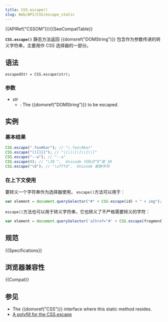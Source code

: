 ```yaml
---
title: CSS.escape()
slug: Web/API/CSS/escape_static
---
```


{{APIRef("CSSOM")}}{{SeeCompatTable}}

**`CSS.escape()`** 静态方法返回 {{domxref("DOMString")}} 包含作为参数传递的转义字符串，主要用作 CSS 选择器的一部分。

## 语法

```plain
escapedStr = CSS.escape(str);
```

### 参数

- _str_
  - : The {{domxref("DOMString")}} to be escaped.

## 实例

### 基本结果

```js
CSS.escape(".foo#bar"); // "\.foo\#bar"
CSS.escape("()[]{}"); // "\(\)\[\]\\{\\}"
CSS.escape("--a"); // "--a"
CSS.escape(0); // "\30 ",  Unicode 代码点“0”是 30
CSS.escape("\0"); // "\ufffd",  Unicode 替换字符
```

### 在上下文使用

要转义一个字符串作为选择器使用， `escape()`方法可以用于：

```js
var element = document.querySelector("#" + CSS.escape(id) + " > img");
```

`escape()`方法也可以用于转义字符串，它也转义了不严格需要转义的字符：

```js
var element = document.querySelector('a[href="#' + CSS.escape(fragment) + '"]');
```

## 规范

{{Specifications}}

## 浏览器兼容性

{{Compat}}

## 参见

- The {{domxref("CSS")}} interface where this static method resides.
- [A polyfill for the CSS.escape](https://github.com/mathiasbynens/CSS.escape/blob/master/css.escape.js)

